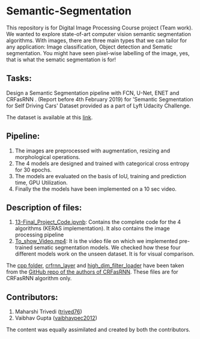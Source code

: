 # Semantic-Segmentation
This repository is for Digital Image Processing Course project (Team work). We wanted to explore state-of-art computer vision semantic segmentation algorithms. With images, there are three main types that we can tailor for any application: Image classification, Object detection and Sematic segmentation. You might have seen pixel-wise labelling of the image, yes, that is what the sematic segmentation is for! 


## Tasks:
Design a Semantic Segmentation pipeline with FCN, U-Net, ENET and CRFasRNN . (Report before 4th February 2019) for 'Semantic Segmentation for Self Driving Cars' Dataset provided as a part of Lyft Udacity Challenge. 

The dataset is available at this [link](https://www.kaggle.com/kumaresanmanickavelu/lyft-udacity-challenge).

## Pipeline:

1) The images are preprocessed with augmentation, resizing and morphological operations.
2) The 4 models are designed and trained with categorical cross entropy for 30 epochs.
3) The models are evaluated on the basis of IoU, training and prediction time, GPU Utilization.
4) Finally the the models have been implemented on a 10 sec video.

## Description of files:

1) [13-Final_Project_Code.ipynb](https://github.com/trived76/Semantic-Segmentation/blob/master/13-%20Final_Project_Code.ipynb): Contains the complete code for the 4 algorithms (KERAS implementation). It also contains the image processing pipeline 
2) [To_show_Video.mp4](https://github.com/trived76/Semantic-Segmentation/blob/master/To_show_Video.mp4): It is the video file on which we implemented pre-trained sematic segmentation models. We checked how these four different models work on the unseen dataset. It is for visual comparison.

The [cpp folder](https://github.com/trived76/Semantic-Segmentation/tree/master/cpp), [crfrnn_layer](https://github.com/trived76/Semantic-Segmentation/blob/master/crfrnn_layer.py) and [high_dim_filter_loader](https://github.com/trived76/Semantic-Segmentation/blob/master/high_dim_filter_loader.py) have been taken from the [GitHub repo of the authors of CRFasRNN](https://github.com/sadeepj/crfasrnn_keras). These files are for CRFasRNN algorithm only. 


## Contributors:

1) Maharshi Trivedi ([trived76](https://github.com/trived76))
2) Vaibhav Gupta ([vaibhavpec2012](https://github.com/vaibhavpec2012))

The content was equally assimilated and created by both the contributors. 
